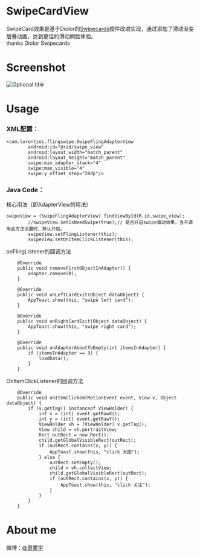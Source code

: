 # SwipeCardView
SwipeCard效果是基于Diolor的[Swipecards](https://github.com/Diolor/Swipecards)控件改进实现，通过添加了滑动渐变层叠动画，达到更佳的滑动刷脸体验。  
thanks Diolor Swipecards  

# Screenshot
![](https://github.com/xiepeijie/SwipeCardView/blob/master/ezgif.com.gif "Optional title")

# Usage
### XML配置：
```
<com.lorentzos.flingswipe.SwipeFlingAdapterView
        android:id="@+id/swipe_view"
        android:layout_width="match_parent"
        android:layout_height="match_parent"
        swipe:min_adapter_stack="4"
        swipe:max_visible="4"
        swipe:y_offset_step="28dp"/>
```
### Java Code：
核心用法（即AdapterView的用法）
```
swipeView = (SwipeFlingAdapterView) findViewById(R.id.swipe_view);
        //swipeView.setIsNeedSwipe(true);// 是否开启swipe滑动效果，当不调用此方法设置时，默认开启。
        swipeView.setFlingListener(this);
        swipeView.setOnItemClickListener(this);
```
onFlingListener的回调方法
```
    @Override
    public void removeFirstObjectInAdapter() {
        adapter.remove(0);
    }

    @Override
    public void onLeftCardExit(Object dataObject) {
        AppToast.show(this, "swipe left card");
    }

    @Override
    public void onRightCardExit(Object dataObject) {
        AppToast.show(this, "swipe right card");
    }

    @Override
    public void onAdapterAboutToEmpty(int itemsInAdapter) {
        if (itemsInAdapter == 3) {
            loadData();
        }
    }
```
OnItemClickListener的回调方法
```
    @Override
    public void onItemClicked(MotionEvent event, View v, Object dataObject) {
        if (v.getTag() instanceof ViewHolder) {
            int x = (int) event.getRawX();
            int y = (int) event.getRawY();
            ViewHolder vh = (ViewHolder) v.getTag();
            View child = vh.portraitView;
            Rect outRect = new Rect();
            child.getGlobalVisibleRect(outRect);
            if (outRect.contains(x, y)) {
                AppToast.show(this, "click 大图");
            } else {
                outRect.setEmpty();
                child = vh.collectView;
                child.getGlobalVisibleRect(outRect);
                if (outRect.contains(x, y)) {
                    AppToast.show(this, "click 关注");
                }
            }
        }
    }
```
 
# About me
微博：[@萧雾宇](http://weibo.com/payge)  


